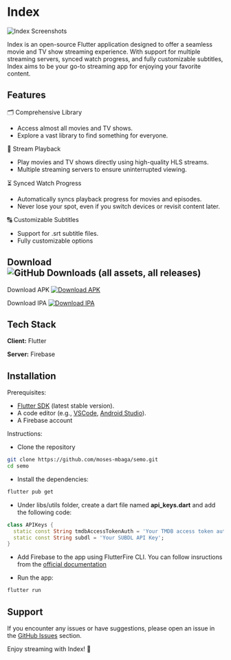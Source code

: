 # Index

![Index Screenshots](https://raw.githubusercontent.com/moses-mbaga/semo/d4ed0519764b78d729cc459476086928d0a2d54b/banner.png)

Index is an open-source Flutter application designed to offer a seamless movie and TV show streaming experience. With support for multiple streaming servers, synced watch progress, and fully customizable subtitles, Index aims to be your go-to streaming app for enjoying your favorite content.

## Features

🗂 Comprehensive Library

- Access almost all movies and TV shows.
- Explore a vast library to find something for everyone.

🎥 Stream Playback

- Play movies and TV shows directly using high-quality HLS streams.
- Multiple streaming servers to ensure uninterrupted viewing.

⏳ Synced Watch Progress

- Automatically syncs playback progress for movies and episodes.
- Never lose your spot, even if you switch devices or revisit content later.

🔠 Customizable Subtitles

- Support for .srt subtitle files.
- Fully customizable options

## Download ![GitHub Downloads (all assets, all releases)](https://img.shields.io/github/downloads/moses-mbaga/semo/total?link=https%3A%2F%2Fgithub.com%2Fmoses-mbaga%2Fsemo%2Freleases)

Download APK
[![Download APK](https://custom-icon-badges.demolab.com/badge/-Download-F25278?style=for-the-badge&logo=download&logoColor=white&color=AB261D)](https://github.com/moses-mbaga/semo/releases)

Download IPA
[![Download IPA](https://custom-icon-badges.demolab.com/badge/-Download-F25278?style=for-the-badge&logo=download&logoColor=white&color=AB261D)](https://github.com/moses-mbaga/semo/releases)

## Tech Stack

**Client:** Flutter

**Server:** Firebase

## Installation

Prerequisites:
- [Flutter SDK](https://flutter.dev/) (latest stable version).
- A code editor (e.g., [VSCode](https://code.visualstudio.com/), [Android Studio](https://developer.android.com/studio)).
- A Firebase account

Instructions:

- Clone the repository
```bash
git clone https://github.com/moses-mbaga/semo.git
cd semo
```

- Install the dependencies:
```bash
flutter pub get
```

- Under libs/utils folder, create a dart file named **api_keys.dart** and add the following code:
```dart
class APIKeys {
  static const String tmdbAccessTokenAuth = 'Your TMDB access token auth';
  static const String subdl = 'Your SUBDL API Key';
}
```

- Add Firebase to the app using FlutterFire CLI. You can follow insructions from the [official documentation](https://firebase.google.com/docs/flutter/setup)

- Run the app:
```bash
flutter run
```
## Support

If you encounter any issues or have suggestions, please open an issue in the [GitHub Issues](https://github.com/moses-mbaga/semo/issues) section.

Enjoy streaming with Index! 🌟
